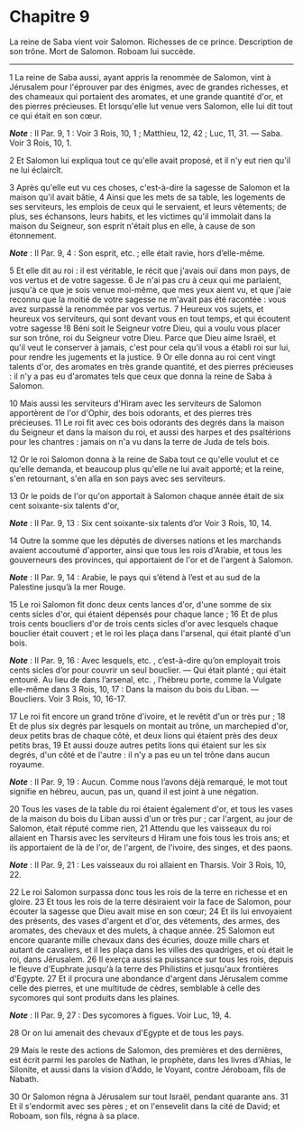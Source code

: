 # Chapitre 9

La reine de Saba vient voir Salomon.
Richesses de ce prince.
Description de son trône.
Mort de Salomon.
Roboam lui succède.

***

1 La reine de Saba aussi, ayant appris la renommée de Salomon, vint à Jérusalem pour l'éprouver par des énigmes, avec de grandes richesses, et des chameaux qui portaient des aromates, et une grande quantité d'or, et des pierres précieuses. Et lorsqu'elle lut venue vers Salomon, elle lui dit tout ce qui était en son cœur.

***Note*** :  II Par. 9, 1 : Voir 3 Rois, 10, 1 ; Matthieu, 12, 42 ; Luc, 11, 31. ― Saba. Voir 3 Rois, 10, 1.

2 Et Salomon lui expliqua tout ce qu'elle avait proposé, et il n'y eut rien qu'il ne lui éclaircît.


3 Après qu'elle eut vu ces choses, c'est-à-dire la sagesse de Salomon et la maison qu'il avait bâtie, 4 Ainsi que les mets de sa table, les logements de ses serviteurs, les emplois de ceux qui le servaient, et leurs vêtements; de plus, ses échansons, leurs habits, et les victimes qu'il immolait dans la maison du Seigneur, son esprit n'était plus en elle, à cause de son étonnement.

***Note*** :  II Par. 9, 4 : Son esprit, etc. ; elle était ravie, hors d’elle-même.

5 Et elle dit au roi : il est véritable, le récit que j'avais ouï dans mon pays, de vos vertus et de votre sagesse. 6 Je n'ai pas cru à ceux qui me parlaient, jusqu'à ce que je sois venue moi-même, que mes yeux aient vu, et que j'aie reconnu que la moitié de votre sagesse ne m'avait pas été racontée : vous avez surpassé la renommée par vos vertus. 7 Heureux vos sujets, et heureux vos serviteurs, qui sont devant vous en tout temps, et qui écoutent votre sagesse !8 Béni soit le Seigneur votre Dieu, qui a voulu vous placer sur son trône, roi du Seigneur votre Dieu. Parce que Dieu aime Israël, et qu'il veut le conserver à jamais, c'est pour cela qu'il vous a établi roi sur lui, pour rendre les jugements et la justice. 9 Or elle donna au roi cent vingt talents d'or, des aromates en très grande quantité, et des pierres précieuses : il n'y a pas eu d'aromates tels que ceux que donna la reine de Saba à Salomon.


10 Mais aussi les serviteurs d'Hiram avec les serviteurs de Salomon apportèrent de l'or d'Ophir, des bois odorants, et des pierres très précieuses. 11 Le roi fit avec ces bois odorants des degrés dans la maison du Seigneur et dans la maison du roi, et aussi des harpes et des psaltérions pour les chantres : jamais on n'a vu dans la terre de Juda de tels bois.


12 Or le roi Salomon donna à la reine de Saba tout ce qu'elle voulut et ce qu'elle demanda, et beaucoup plus qu'elle ne lui avait apporté; et la reine, s'en retournant, s'en alla en son pays avec ses serviteurs.


13 Or le poids de l'or qu'on apportait à Salomon chaque année était de six cent soixante-six talents d'or,

***Note*** :  II Par. 9, 13 : Six cent soixante-six talents d’or Voir 3 Rois, 10, 14.

14 Outre la somme que les députés de diverses nations et les marchands avaient accoutumé d'apporter, ainsi que tous les rois d'Arabie, et tous les gouverneurs des provinces, qui apportaient de l'or et de l'argent à Salomon.

***Note*** :  II Par. 9, 14 : Arabie, le pays qui s’étend à l’est et au sud de la Palestine jusqu’à la mer Rouge.


15 Le roi Salomon fit donc deux cents lances d'or, d'une somme de six cents sicles d'or, qui étaient dépensés pour chaque lance ; 16 Et de plus trois cents boucliers d'or de trois cents sicles d'or avec lesquels chaque bouclier était couvert ; et le roi les plaça dans l'arsenal, qui était planté d'un bois.

***Note*** :  II Par. 9, 16 : Avec lesquels, etc. , c’est-à-dire qu’on employait trois cents sicles d’or pour couvrir un seul bouclier. ― Qui était planté ; qui était entouré. Au lieu de dans l’arsenal, etc. , l’hébreu porte, comme la Vulgate elle-même dans 3 Rois, 10, 17 : Dans la maison du bois du Liban. ― Boucliers. Voir 3 Rois, 10, 16-17.


17 Le roi fit encore un grand trône d'ivoire, et le revêtit d'un or très pur ; 18 Et de plus six degrés par lesquels on montait au trône, un marchepied d'or, deux petits bras de chaque côté, et deux lions qui étaient près des deux petits bras, 19 Et aussi douze autres petits lions qui étaient sur les six degrés, d'un côté et de l'autre : il n'y a pas eu un tel trône dans aucun royaume.

***Note*** :  II Par. 9, 19 : Aucun. Comme nous l’avons déjà remarqué, le mot tout signifie en hébreu, aucun, pas un, quand il est joint à une négation.


20 Tous les vases de la table du roi étaient également d'or, et tous les vases de la maison du bois du Liban aussi d'un or très pur ; car l'argent, au jour de Salomon, était réputé comme rien, 21 Attendu que les vaisseaux du roi allaient en Tharsis avec les serviteurs d Hiram une fois tous les trois ans; et ils apportaient de là de l'or, de l'argent, de l'ivoire, des singes, et des paons.

***Note*** :  II Par. 9, 21 : Les vaisseaux du roi allaient en Tharsis. Voir 3 Rois, 10, 22.


22 Le roi Salomon surpassa donc tous les rois de la terre en richesse et en gloire. 23 Et tous les rois de la terre désiraient voir la face de Salomon, pour écouter la sagesse que Dieu avait mise en son cœur; 24 Et ils lui envoyaient des présents, des vases d'argent et d'or, des vêtements, des armes, des aromates, des chevaux et des mulets, à chaque année. 25 Salomon eut encore quarante mille chevaux dans des écuries, douze mille chars et autant de cavaliers, et il les plaça dans les villes des quadriges, et où était le roi, dans Jérusalem. 26 Il exerça aussi sa puissance sur tous les rois, depuis le fleuve d'Euphrate jusqu'à la terre des Philistins et jusqu'aux frontières d'Egypte. 27 Et il procura une abondance d'argent dans Jérusalem comme celle des pierres, et une multitude de cèdres, semblable à celle des sycomores qui sont produits dans les plaines.

***Note*** :  II Par. 9, 27 : Des sycomores à figues. Voir Luc, 19, 4.

28 Or on lui amenait des chevaux d'Egypte et de tous les pays.


29 Mais le reste des actions de Salomon, des premières et des dernières, est écrit parmi les paroles de Nathan, le prophète, dans les livres d'Ahias, le Silonite, et aussi dans la vision d'Addo, le Voyant, contre Jéroboam, fils de Nabath.


30 Or Salomon régna à Jérusalem sur tout Israël, pendant quarante ans. 31 Et il s'endormit avec ses pères ; et on l'ensevelit dans la cité de David; et Roboam, son fils, régna à sa place.

